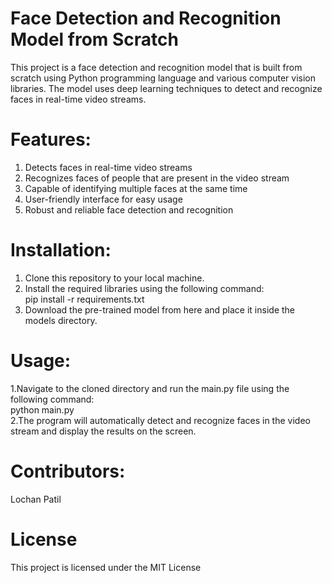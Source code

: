 
# Face Detection and Recognition Model from Scratch
This project is a face detection and recognition model that is built from scratch using Python programming language and various computer vision libraries. The model uses deep learning techniques to detect and recognize faces in real-time video streams.

# Features:
1. Detects faces in real-time video streams </br>
2. Recognizes faces of people that are present in the video stream </br>
3. Capable of identifying multiple faces at the same time </br>
4. User-friendly interface for easy usage </br>
5. Robust and reliable face detection and recognition </br>

# Installation:
1. Clone this repository to your local machine. </br>
2. Install the required libraries using the following command: </br>
           pip install -r requirements.txt </br>
3. Download the pre-trained model from here and place it inside the models directory.</br>

# Usage:
1.Navigate to the cloned directory and run the main.py file using the following command:</br>
           python main.py </br>
2.The program will automatically detect and recognize faces in the video stream and display the results on the screen.</br>
# Contributors:
Lochan Patil
# License
This project is licensed under the MIT License  
